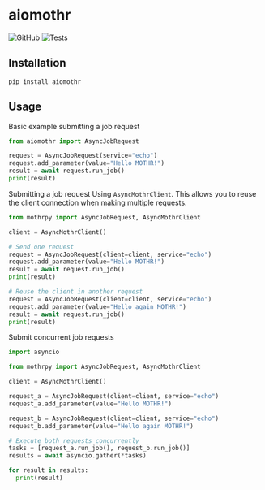 # aiomothr

![GitHub](https://img.shields.io/github/license/rs21io/aiomothr)
![Tests](https://github.com/rs21io/aiomothr/workflows/Test%20aiomothr/badge.svg)

## Installation
`pip install aiomothr`

## Usage

Basic example submitting a job request

```python
from aiomothr import AsyncJobRequest

request = AsyncJobRequest(service="echo")
request.add_parameter(value="Hello MOTHR!")
result = await request.run_job()
print(result)
```

Submitting a job request Using `AsyncMothrClient`. This allows you to reuse the
client connection when making multiple requests.

```python
from mothrpy import AsyncJobRequest, AsyncMothrClient

client = AsyncMothrClient()

# Send one request
request = AsyncJobRequest(client=client, service="echo")
request.add_parameter(value="Hello MOTHR!")
result = await request.run_job()
print(result)

# Reuse the client in another request
request = AsyncJobRequest(client=client, service="echo")
request.add_parameter(value="Hello again MOTHR!")
result = await request.run_job()
print(result)
```

Submit concurrent job requests

```python
import asyncio

from mothrpy import AsyncJobRequest, AsyncMothrClient

client = AsyncMothrClient()

request_a = AsyncJobRequest(client=client, service="echo")
request_a.add_parameter(value="Hello MOTHR!")

request_b = AsyncJobRequest(client=client, service="echo")
request_b.add_parameter(value="Hello again MOTHR!")

# Execute both requests concurrently
tasks = [request_a.run_job(), request_b.run_job()]
results = await asyncio.gather(*tasks)

for result in results:
  print(result)
```
